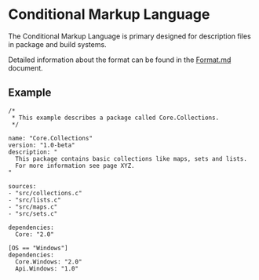 # Conditional Markup Language

The Conditional Markup Language is primary designed for description files in
package and build systems.

Detailed information about the format can be found in the [Format.md](Format.md)
document.


## Example

```
/*
 * This example describes a package called Core.Collections.
 */

name: "Core.Collections"
version: "1.0-beta"
description: "
  This package contains basic collections like maps, sets and lists.
  For more information see page XYZ.
"

sources:
- "src/collections.c"
- "src/lists.c"
- "src/maps.c"
- "src/sets.c"

dependencies:
  Core: "2.0"

[OS == "Windows"]
dependencies:
  Core.Windows: "2.0"
  Api.Windows: "1.0"
```
